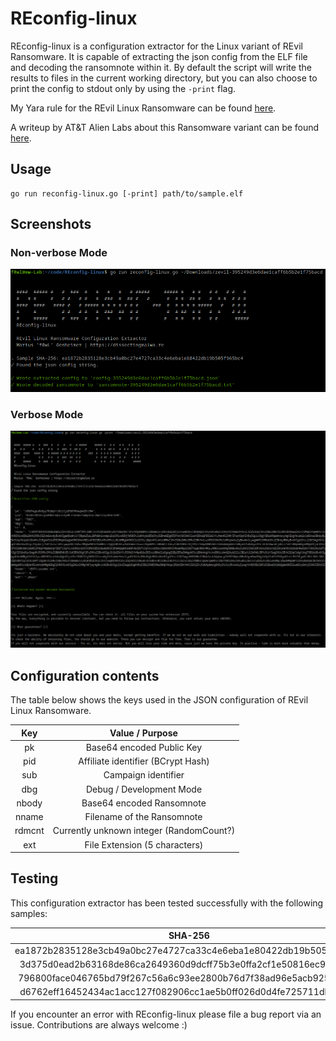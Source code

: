 # REconfig-linux

REconfig-linux is a configuration extractor for the Linux variant of REvil Ransomware. It is capable of extracting the json config from the ELF file and decoding the ransomnote within it. By default the script will write the results to files in the current working directory, but you can also choose to print the config to stdout only by using the `-print` flag.

My Yara rule for the REvil Linux Ransomware can be found [here](https://github.com/f0wl/yara_rules/blob/main/linux/revil-linux.yar).

A writeup by AT&T Alien Labs about this Ransomware variant can be found [here](https://cybersecurity.att.com/blogs/labs-research/revils-new-linux-version).

## Usage

```shell
go run reconfig-linux.go [-print] path/to/sample.elf
```

## Screenshots

### Non-verbose Mode

![Non-verbose Mode](img/screenshot-file.png)

### Verbose Mode

![Verbose Mode](img/screenshot-verbose.png)


## Configuration contents

The table below shows the keys used in the JSON configuration of REvil Linux Ransomware. 

|             Key             |                     Value / Purpose                     |
| :-------------------------: | :-----------------------------------------------------: |
|           pk                |                Base64 encoded Public Key                |
|           pid               |            Affiliate identifier (BCrypt Hash)           |
|           sub               |                  Campaign identifier                    |
|           dbg               |                Debug / Development Mode                 |
|           nbody             |                Base64 encoded Ransomnote                |
|           nname             |                Filename of the Ransomnote               |
|           rdmcnt            |           Currently unknown integer (RandomCount?)      |
|           ext               |              File Extension (5 characters)              |

## Testing

This configuration extractor has been tested successfully with the following samples:

|                             SHA-256                              |                     Sample                    |
| :--------------------------------------------------------------: | :-----------------------------------------------------: |
| ea1872b2835128e3cb49a0bc27e4727ca33c4e6eba1e80422db19b505f965bc4 | [Malshare](https://malshare.com/sample.php?action=detail&hash=395249d3e6dae1caff6b5b2e1f75bacd) |
| 3d375d0ead2b63168de86ca2649360d9dcff75b3e0ffa2cf1e50816ec92b3b7d | [Malshare](https://malshare.com/sample.php?action=detail&hash=96a157e4c0bef22e0cea1299f88d4745) |
| 796800face046765bd79f267c56a6c93ee2800b76d7f38ad96e5acb92599fcd4 | [Malshare](https://malshare.com/sample.php?action=detail&hash=ab3229656f73505a3c53f7d2e95efd0e) |
| d6762eff16452434ac1acc127f082906cc1ae5b0ff026d0d4fe725711db47763 | [Malshare](https://malshare.com/sample.php?action=detail&hash=e199f02ffcf1b1769c8aeb580f627267) |

If you encounter an error with REconfig-linux please file a bug report via an issue. Contributions are always welcome :)
